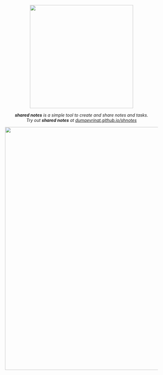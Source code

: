 <div align="center">
<a href="//dumaevrinat.github.io/shnotes">
  <img src="https://user-images.githubusercontent.com/44341469/98824982-0464f280-2445-11eb-9b22-1ae196331b4c.png" width="340" />
</a>

***shared notes** is a simple tool to create and share notes and tasks.*
<br>
*Try out **shared notes** at <a href="https://dumaevrinat.github.io/shnotes"> dumaevrinat.github.io/shnotes </a>*

<p align="center">
    <a href="//dumaevrinat.github.io/shnotes">
      <img src="https://user-images.githubusercontent.com/44341469/98824984-0464f280-2445-11eb-97a9-9f6acbc719ff.png" width="800" />
    </a>
</p>

</div>
